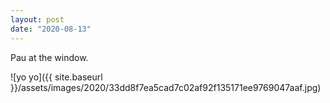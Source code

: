 ```yaml
---
layout: post
date: "2020-08-13"
---
```


Pau at the window.

![yo yo]({{ site.baseurl }}/assets/images/2020/33dd8f7ea5cad7c02af92f135171ee9769047aaf.jpg)

